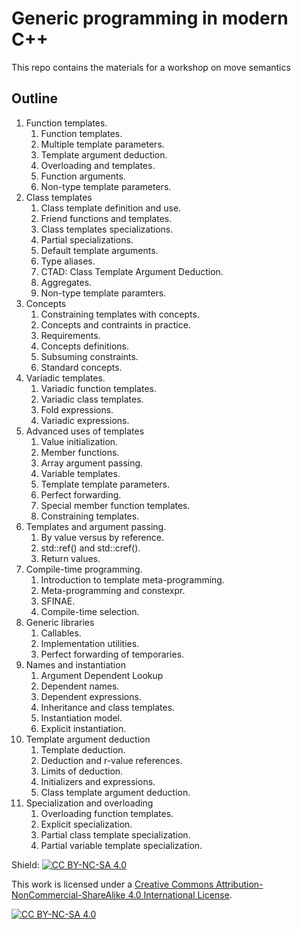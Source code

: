 # Generic programming in modern C++

This repo contains the materials for a workshop on move semantics

## Outline

1. Function templates.
    1. Function templates.
    2. Multiple template parameters.
    3. Template argument deduction.
    4. Overloading and templates.
    5. Function arguments.
    6. Non-type template parameters.
2. Class templates
    1. Class template definition and use.
    2. Friend functions and templates.
    3. Class templates specializations.
    4. Partial specializations.
    5. Default template arguments.
    6. Type aliases.
    7. CTAD: Class Template Argument Deduction.
    8. Aggregates.
    9. Non-type template paramters.
3. Concepts
    1. Constraining templates with concepts.
    2. Concepts and contraints in practice.
    3. Requirements.
    4. Concepts definitions.
    5. Subsuming constraints.
    6. Standard concepts.
3. Variadic templates.
    1. Variadic function templates.
    2. Variadic class templates.
    3. Fold expressions.
    4. Variadic expressions.
4. Advanced uses of templates
    1. Value initialization.
    2. Member functions.
    3. Array argument passing.
    4. Variable templates.
    5. Template template parameters.
    6. Perfect forwarding.
    7. Special member function templates.
    8. Constraining templates.
5. Templates and argument passing.
    1. By value versus by reference.
    2. std::ref() and std::cref().
    3. Return values.
6. Compile-time programming.
    1. Introduction to template meta-programming.
    2. Meta-programming and constexpr.
    3. SFINAE.
    4. Compile-time selection.
7. Generic libraries
    1. Callables.
    2. Implementation utilities.
    3. Perfect forwarding of temporaries.
8. Names and instantiation
    1. Argument Dependent Lookup
    2. Dependent names.
    3. Dependent expressions.
    4. Inheritance and class templates.
    5. Instantiation model.
    6. Explicit instantiation.
9. Template argument deduction
    1. Template deduction.
    2. Deduction and r-value references.
    3. Limits of deduction.
    4. Initializers and expressions.
    5. Class template argument deduction.
10. Specialization and overloading
    1. Overloading function templates.
    2. Explicit specialization.
    3. Partial class template specialization.
    4. Partial variable template specialization.


Shield: [![CC BY-NC-SA 4.0][cc-by-nc-sa-shield]][cc-by-nc-sa]

This work is licensed under a
[Creative Commons Attribution-NonCommercial-ShareAlike 4.0 International License][cc-by-nc-sa].

[![CC BY-NC-SA 4.0][cc-by-nc-sa-image]][cc-by-nc-sa]

[cc-by-nc-sa]: http://creativecommons.org/licenses/by-nc-sa/4.0/
[cc-by-nc-sa-image]: https://licensebuttons.net/l/by-nc-sa/4.0/88x31.png
[cc-by-nc-sa-shield]: https://img.shields.io/badge/License-CC%20BY--NC--SA%204.0-lightgrey.svg

